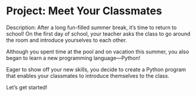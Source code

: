 # Project: Meet Your Classmates
Description: 
After a long fun-filled summer break, it’s time to return to school! On the first day of school, your teacher asks the class to go around the room and introduce yourselves to each other.

Although you spent time at the pool and on vacation this summer, you also began to learn a new programming language—Python!

Eager to show off your new skills, you decide to create a Python program that enables your classmates to introduce themselves to the class.

Let’s get started!